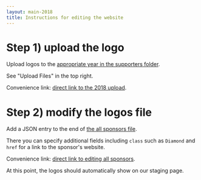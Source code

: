 ```yaml
---
layout: main-2018
title: Instructions for editing the website
---
```


<style type="text/css">
.instructions-img {
width: 620px;
}
</style>

# Step 1) upload the logo

Upload logos to the [appropriate year in the supporters folder](https://github.com/ieee-vgtc/ieeevis.org/tree/master/attachments/supporters).

See "Upload Files" in the top right.

Convenience link: [direct link to the 2018 upload](https://github.com/ieee-vgtc/ieeevis.org/upload/master/attachments/supporters/2018).

# Step 2) modify the logos file

Add a JSON entry to the end of [the all sponsors file](https://github.com/ieee-vgtc/ieeevis.org/blob/master/js/all_sponsors.json).

There you can specify additional fields including `class` such as `Diamond` and `href` for a link to the sponsor's website.

Convenience link: [direct link to editing all sponsors](https://github.com/ieee-vgtc/ieeevis.org/edit/master/js/all_sponsors.json).

At this point, the logos should automatically show on our staging page.

